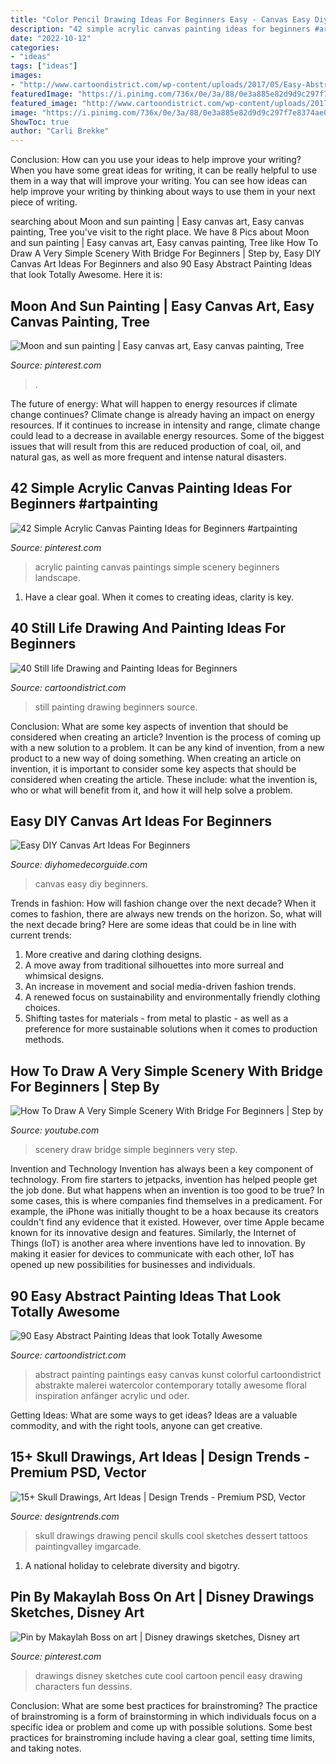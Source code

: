 ```yaml
---
title: "Color Pencil Drawing Ideas For Beginners Easy - Canvas Easy Diy Beginners"
description: "42 simple acrylic canvas painting ideas for beginners #artpainting"
date: "2022-10-12"
categories:
- "ideas"
tags: ["ideas"]
images:
- "http://www.cartoondistrict.com/wp-content/uploads/2017/05/Easy-Abstract-Painting-Ideas34.jpg"
featuredImage: "https://i.pinimg.com/736x/0e/3a/88/0e3a885e82d9d9c297f7e8374ae03612.jpg"
featured_image: "http://www.cartoondistrict.com/wp-content/uploads/2017/05/Easy-Abstract-Painting-Ideas34.jpg"
image: "https://i.pinimg.com/736x/0e/3a/88/0e3a885e82d9d9c297f7e8374ae03612.jpg"
ShowToc: true
author: "Carli Brekke"
---
```



Conclusion: How can you use your ideas to help improve your writing?
When you have some great ideas for writing, it can be really helpful to use them in a way that will improve your writing. You can see how ideas can help improve your writing by thinking about ways to use them in your next piece of writing.

	

		
searching about Moon and sun painting | Easy canvas art, Easy canvas painting, Tree you've visit to the right place. We have 8 Pics about Moon and sun painting | Easy canvas art, Easy canvas painting, Tree like How To Draw A Very Simple Scenery With Bridge For Beginners | Step by, Easy DIY Canvas Art Ideas For Beginners and also 90 Easy Abstract Painting Ideas that look Totally Awesome. Here it is:
		
    
## Moon And Sun Painting | Easy Canvas Art, Easy Canvas Painting, Tree

<img loading=lazy src="https://i.pinimg.com/736x/0e/3a/88/0e3a885e82d9d9c297f7e8374ae03612.jpg" onerror="this.onerror=null;this.src='https://tse1.mm.bing.net/th?id=OIP.QQLHNvRvmhSh60muggMd_gHaHs&amp;pid=15.1';" alt="Moon and sun painting | Easy canvas art, Easy canvas painting, Tree">

_Source: pinterest.com_

>. 

	

The future of energy: What will happen to energy resources if climate change continues?
Climate change is already having an impact on energy resources. If it continues to increase in intensity and range, climate change could lead to a decrease in available energy resources. Some of the biggest issues that will result from this are reduced production of coal, oil, and natural gas, as well as more frequent and intense natural disasters.

    
## 42 Simple Acrylic Canvas Painting Ideas For Beginners #artpainting

<img loading=lazy src="https://i.pinimg.com/736x/16/38/ae/1638ae9b44ced7a12889bc47e794f191.jpg" onerror="this.onerror=null;this.src='https://tse2.mm.bing.net/th?id=OIP.fv11cRprTfZZz9Lqb3VCDgHaJe&amp;pid=15.1';" alt="42 Simple Acrylic Canvas Painting Ideas for Beginners #artpainting">

_Source: pinterest.com_

>acrylic painting canvas paintings simple scenery beginners landscape. 

	

1. Have a clear goal. When it comes to creating ideas, clarity is key.

    
## 40 Still Life Drawing And Painting Ideas For Beginners

<img loading=lazy src="http://www.cartoondistrict.com/wp-content/uploads/2017/06/Still-life-Drawing-and-Painting-Ideas-for-Beginners00006.jpeg" onerror="this.onerror=null;this.src='https://tse1.mm.bing.net/th?id=OIP.sztqsdqvv6_tEMJ6nAv7VAHaLB&amp;pid=15.1';" alt="40 Still life Drawing and Painting Ideas for Beginners">

_Source: cartoondistrict.com_

>still painting drawing beginners source. 

	

Conclusion: What are some key aspects of invention that should be considered when creating an article?
Invention is the process of coming up with a new solution to a problem. It can be any kind of invention, from a new product to a new way of doing something. When creating an article on invention, it is important to consider some key aspects that should be considered when creating the article. These include: what the invention is, who or what will benefit from it, and how it will help solve a problem.

    
## Easy DIY Canvas Art Ideas For Beginners

<img loading=lazy src="http://diyhomedecorguide.com/wp-content/uploads/2014/09/Easy-canvas-art-ideas.jpg" onerror="this.onerror=null;this.src='https://tse2.mm.bing.net/th?id=OIP.nsD8486Iq_wO3P9iCa8NiwHaJ3&amp;pid=15.1';" alt="Easy DIY Canvas Art Ideas For Beginners">

_Source: diyhomedecorguide.com_

>canvas easy diy beginners. 

	

Trends in fashion: How will fashion change over the next decade?
When it comes to fashion, there are always new trends on the horizon. So, what will the next decade bring? Here are some ideas that could be in line with current trends: 
1. More creative and daring clothing designs.
2. A move away from traditional silhouettes into more surreal and whimsical designs.
3. An increase in movement and social media-driven fashion trends.
4. A renewed focus on sustainability and environmentally friendly clothing choices. 
5. Shifting tastes for materials - from metal to plastic - as well as a preference for more sustainable solutions when it comes to production methods.

    
## How To Draw A Very Simple Scenery With Bridge For Beginners | Step By

<img loading=lazy src="https://i.ytimg.com/vi/BQr4i-_NZIo/maxresdefault.jpg" onerror="this.onerror=null;this.src='https://tse2.mm.bing.net/th?id=OIP.URAgm4MPjlU9KmDaleYixQHaEK&amp;pid=15.1';" alt="How To Draw A Very Simple Scenery With Bridge For Beginners | Step by">

_Source: youtube.com_

>scenery draw bridge simple beginners very step. 

	

Invention and Technology
Invention has always been a key component of technology. From fire starters to jetpacks, invention has helped people get the job done. But what happens when an invention is too good to be true? In some cases, this is where companies find themselves in a predicament. For example, the iPhone was initially thought to be a hoax because its creators couldn't find any evidence that it existed. However, over time Apple became known for its innovative design and features. Similarly, the Internet of Things (IoT) is another area where inventions have led to innovation. By making it easier for devices to communicate with each other, IoT has opened up new possibilities for businesses and individuals.

    
## 90 Easy Abstract Painting Ideas That Look Totally Awesome

<img loading=lazy src="http://www.cartoondistrict.com/wp-content/uploads/2017/05/Easy-Abstract-Painting-Ideas34.jpg" onerror="this.onerror=null;this.src='https://tse4.mm.bing.net/th?id=OIP.IUau6sA8pT4KhnqPMvVujQHaLH&amp;pid=15.1';" alt="90 Easy Abstract Painting Ideas that look Totally Awesome">

_Source: cartoondistrict.com_

>abstract painting paintings easy canvas kunst colorful cartoondistrict abstrakte malerei watercolor contemporary totally awesome floral inspiration anfänger acrylic und oder. 

	

Getting Ideas: What are some ways to get ideas?
Ideas are a valuable commodity, and with the right tools, anyone can get creative.

    
## 15+ Skull Drawings, Art Ideas | Design Trends - Premium PSD, Vector

<img loading=lazy src="https://images.designtrends.com/wp-content/uploads/2016/03/04125451/Pencil-Drawing-of-Skull.jpg" onerror="this.onerror=null;this.src='https://tse1.mm.bing.net/th?id=OIP.r7WwLqn4Nqscs7INt_pv3AHaLp&amp;pid=15.1';" alt="15+ Skull Drawings, Art Ideas | Design Trends - Premium PSD, Vector">

_Source: designtrends.com_

>skull drawings drawing pencil skulls cool sketches dessert tattoos paintingvalley imgarcade. 

	

1. A national holiday to celebrate diversity and bigotry.

    
## Pin By Makaylah Boss On Art | Disney Drawings Sketches, Disney Art

<img loading=lazy src="https://i.pinimg.com/736x/98/84/52/98845244fd743f3a9f08f714c212b2c9.jpg" onerror="this.onerror=null;this.src='https://tse1.mm.bing.net/th?id=OIP.VbYuq5LZpcJWMqgRp6zPowHaG3&amp;pid=15.1';" alt="Pin by Makaylah Boss on art | Disney drawings sketches, Disney art">

_Source: pinterest.com_

>drawings disney sketches cute cool cartoon pencil easy drawing characters fun dessins. 

	

Conclusion: What are some best practices for brainstroming?
The practice of brainstroming is a form of brainstorming in which individuals focus on a specific idea or problem and come up with possible solutions. Some best practices for brainstroming include having a clear goal, setting time limits, and taking notes.

